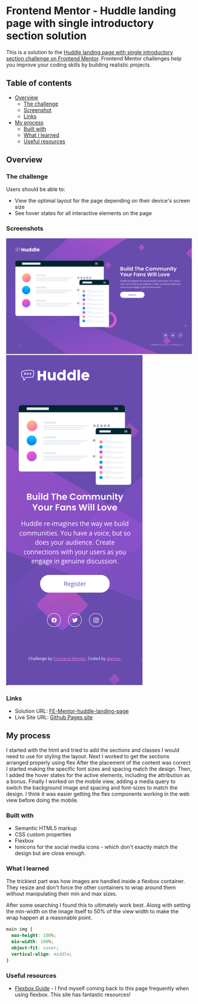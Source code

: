 # Frontend Mentor - Huddle landing page with single introductory section solution

This is a solution to the [Huddle landing page with single introductory section challenge on Frontend Mentor](https://www.frontendmentor.io/challenges/huddle-landing-page-with-a-single-introductory-section-B_2Wvxgi0). Frontend Mentor challenges help you improve your coding skills by building realistic projects.

## Table of contents

- [Overview](#overview)
  - [The challenge](#the-challenge)
  - [Screenshot](#screenshot)
  - [Links](#links)
- [My process](#my-process)
  - [Built with](#built-with)
  - [What I learned](#what-i-learned)
  - [Useful resources](#useful-resources)

## Overview

### The challenge

Users should be able to:

- View the optimal layout for the page depending on their device's screen size
- See hover states for all interactive elements on the page

### Screenshots

![](./design/Solution-Web.png)
![](./design/Solution-Mobile.png)

### Links

- Solution URL: [FE-Mentor-huddle-landing-page](https://github.com/gymx/FE-Mentor-huddle-landing-page)
- Live Site URL: [Github Pages site](https://gymx.github.io/FE-Mentor-huddle-landing-page/)

## My process

I started with the html and tried to add the sections and classes I would need to use for styling the layout.
Next I worked to get the sections arranged properly using flex
After the placement of the content was correct I started making the specific font sizes and spacing match the design.
Then, I added the hover states for the active elements, including the attribution as a bonus.
Finally I worked on the mobile view, adding a media query to switch the background image and spacing and font-sizes to match the design.
I think it was easier getting the flex components working in the web view before doing the mobile.

### Built with

- Semantic HTML5 markup
- CSS custom properties
- Flexbox
- Ionicons for the social media icons - which don't exactly match the design but are close enough.

### What I learned

The trickiest part was how images are handled inside a flexbox container. They resize and don't force the other containers to wrap around them without manipulating their min and max sizes.

After some searching I found this to ultimately work best. Along with setting the min-width on the image itself to 50% of the view width to make the wrap happen at a reasonable point.

```css
main img {
  max-height: 100%;
  min-width: 100%;
  object-fit: cover;
  vertical-align: middle;
}
```

### Useful resources

- [Flexbox Guide](https://css-tricks.com/snippets/css/a-guide-to-flexbox/) - I find myself coming back to this page frequently when using flexbox. This site has fantastic resources!
